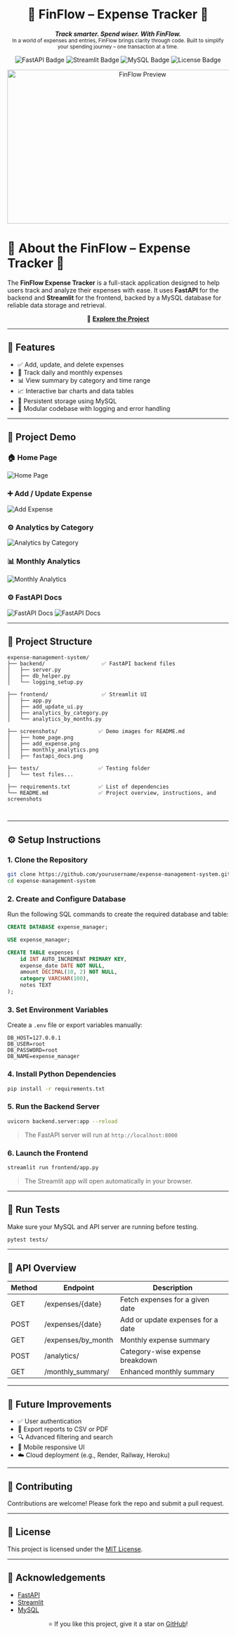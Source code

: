 <h1 align="center">💼 FinFlow – Expense Tracker 💸</h1>

<p align="center">
  <em><b>Track smarter. Spend wiser. With FinFlow.</b></em><br>
  <sub>In a world of expenses and entries, FinFlow brings clarity through code. Built to simplify your spending journey – one transaction at a time.</sub>
</p>

<p align="center">
  <img src="https://img.shields.io/badge/Made%20With-FastAPI-009688?style=for-the-badge&logo=fastapi&logoColor=white" alt="FastAPI Badge">
  <img src="https://img.shields.io/badge/Frontend-Streamlit-FF4B4B?style=for-the-badge&logo=streamlit&logoColor=white" alt="Streamlit Badge">
  <img src="https://img.shields.io/badge/Database-MySQL-00618A?style=for-the-badge&logo=mysql&logoColor=white" alt="MySQL Badge">
  <img src="https://img.shields.io/badge/License-MIT-green.svg?style=for-the-badge" alt="License Badge">
</p>

<p align="center">
  <img src="screenshots/home.png" alt="FinFlow Preview" width="600" height="350">
</p>

# 💼 About the FinFlow – Expense Tracker 💸
The **FinFlow Expense Tracker** is a full-stack application designed to help users track and analyze their expenses with ease. It uses **FastAPI** for the backend and **Streamlit** for the frontend, backed by a MySQL database for reliable data storage and retrieval.
<p align="center">
  🔗 <a href="https://github.com/Ranjit-Saha/FinFlow-Expense-Tracker"><b>Explore the Project</b></a>
</p>

---

## 📌 Features

- ✅ Add, update, and delete expenses
- 📅 Track daily and monthly expenses
- 📊 View summary by category and time range
- 📈 Interactive bar charts and data tables
- 📀 Persistent storage using MySQL
- 🔧 Modular codebase with logging and error handling

---

## 📸 Project Demo

### 🏠 Home Page  
![Home Page](screenshots/home.png)

### ➕ Add / Update Expense  
![Add Expense](screenshots/add_update_ui.png)

### ⚙️ Analytics by Category
![Analytics by Category](screenshots/analytics_by_category.png)

### 📊 Monthly Analytics  
![Monthly Analytics](screenshots/analytics_by_months.png)

### ⚙️ FastAPI Docs  
![FastAPI Docs](screenshots/apis.png)
![FastAPI Docs](screenshots/schemas.png)

---
## 📂 Project Structure

```
expense-management-system/
├── backend/                  ✅ FastAPI backend files
│   ├── server.py
│   ├── db_helper.py
│   └── logging_setup.py

├── frontend/                 ✅ Streamlit UI
│   ├── app.py
│   ├── add_update_ui.py
│   ├── analytics_by_category.py
│   └── analytics_by_months.py

├── screenshots/             ✅ Demo images for README.md
│   ├── home_page.png
│   ├── add_expense.png
│   ├── monthly_analytics.png
│   ├── fastapi_docs.png

├── tests/                   ✅ Testing folder
│   └── test files...

├── requirements.txt         ✅ List of dependencies
└── README.md                ✅ Project overview, instructions, and screenshots

 
```

---

## ⚙️ Setup Instructions

### 1. Clone the Repository

```bash
git clone https://github.com/yourusername/expense-management-system.git
cd expense-management-system
```

### 2. Create and Configure Database
Run the following SQL commands to create the required database and table:
```sql
CREATE DATABASE expense_manager;

USE expense_manager;

CREATE TABLE expenses (
    id INT AUTO_INCREMENT PRIMARY KEY,
    expense_date DATE NOT NULL,
    amount DECIMAL(10, 2) NOT NULL,
    category VARCHAR(100),
    notes TEXT
);
```

### 3. Set Environment Variables

Create a `.env` file or export variables manually:

```env
DB_HOST=127.0.0.1
DB_USER=root
DB_PASSWORD=root
DB_NAME=expense_manager
```

### 4. Install Python Dependencies

```bash
pip install -r requirements.txt
```

### 5. Run the Backend Server

```bash
uvicorn backend.server:app --reload
```

> The FastAPI server will run at `http://localhost:8000`

### 6. Launch the Frontend

```bash
streamlit run frontend/app.py
```

> The Streamlit app will open automatically in your browser.

---

## 🧪 Run Tests

Make sure your MySQL and API server are running before testing.

```bash
pytest tests/
```

---

## 🔗 API Overview

| Method | Endpoint                 | Description                        |
|--------|--------------------------|------------------------------------|
| GET    | /expenses/{date}         | Fetch expenses for a given date    |
| POST   | /expenses/{date}         | Add or update expenses for a date  |
| GET    | /expenses/by_month       | Monthly expense summary            |
| POST   | /analytics/              | Category-wise expense breakdown    |
| GET    | /monthly_summary/        | Enhanced monthly summary           |

---

## 🧠 Future Improvements

- ✅ User authentication
- 📄 Export reports to CSV or PDF
- 🔍 Advanced filtering and search
- 📱 Mobile responsive UI
- ☁️ Cloud deployment (e.g., Render, Railway, Heroku)

---

## 🤝 Contributing

Contributions are welcome! Please fork the repo and submit a pull request.

---

## 📜 License

This project is licensed under the [MIT License](https://opensource.org/licenses/MIT).

---

## 🙏 Acknowledgements

- [FastAPI](https://fastapi.tiangolo.com/)
- [Streamlit](https://streamlit.io/)
- [MySQL](https://www.mysql.com/)

<p align="center">
  ⭐️ If you like this project, give it a star on <a href="https://github.com/Ranjit-Saha/FinFlow-Expense-Tracker">GitHub</a>!
</p>
